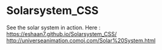# Solarsystem_CSS
See the solar system in action. 
Here : https://eshaan7.github.io/Solarsystem_CSS/
       http://universeanimation.comoj.com/Solar%20System.html
 

